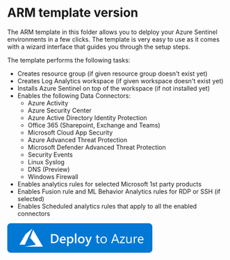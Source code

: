 # ARM template version

The ARM template in this folder allows you to delploy your Azure Sentinel environments in a few clicks. The template is very easy to use as it comes with a wizard interface that guides you through the setup steps.

The template performs the following tasks:

- Creates resource group (if given resource group doesn't exist yet)
- Creates Log Analytics workspace (if given workspace doesn't exist yet)
- Installs Azure Sentinel on top of the workspace (if not installed yet)
- Enables the following Data Connectors: 
    + Azure Activity
    + Azure Security Center
    + Azure Active Directory Identity Protection
    + Office 365 (Sharepoint, Exchange and Teams)
    + Microsoft Cloud App Security
    + Azure Advanced Threat Protection
    + Microsoft Defender Advanced Threat Protection
    + Security Events
    + Linux Syslog
    + DNS (Preview)
    + Windows Firewall
- Enables analytics rules for selected Microsoft 1st party products 
- Enables Fusion rule and ML Behavior Analytics rules for RDP or SSH (if selected)
- Enables Scheduled analytics rules that apply to all the enabled connectors 


[![Deploy To Azure](https://raw.githubusercontent.com/Azure/azure-quickstart-templates/addons/1-CONTRIBUTION-GUIDE/images/deploytoazure.svg?sanitize=true)](https://portal.azure.com/#create/Microsoft.Template/uri/https%3A%2F%2Fraw.githubusercontent.com%2Fjaviersoriano%2Fsentinel-all-in-one%2Fmaster%2FARMTemplates%2Fazuredeploy.json/createUIDefinitionUri/https%3A%2F%2Fraw.githubusercontent.com%2Fjaviersoriano%2Fsentinel-all-in-one%2Fmaster%2FARMTemplates%2FcreateUiDefinition.json)